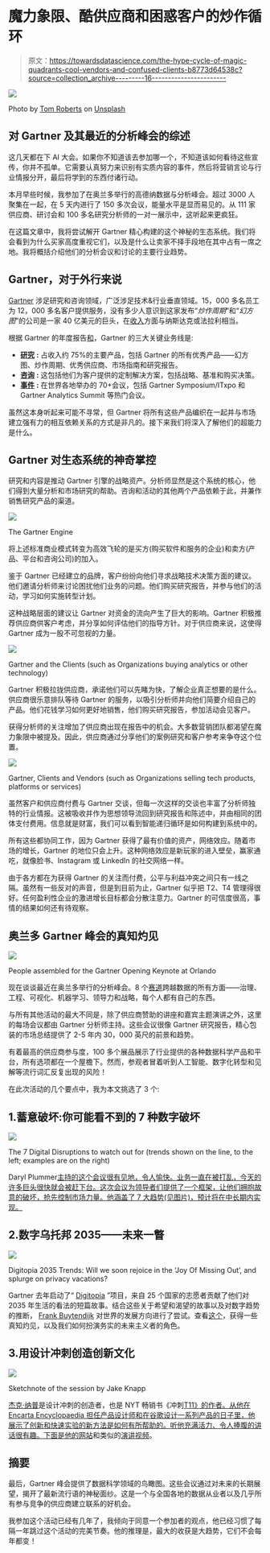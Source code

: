 # 魔力象限、酷供应商和困惑客户的炒作循环

> 原文：<https://towardsdatascience.com/the-hype-cycle-of-magic-quadrants-cool-vendors-and-confused-clients-b8773d64538c?source=collection_archive---------16----------------------->

![](img/4262c30324ddcaece48dd3735cd9be1a.png)

Photo by [Tom Roberts](https://unsplash.com/photos/zDiBoBByRXw?utm_source=unsplash&utm_medium=referral&utm_content=creditCopyText) on [Unsplash](https://unsplash.com/?utm_source=unsplash&utm_medium=referral&utm_content=creditCopyText)

## 对 Gartner 及其最近的分析峰会的综述

这几天都在下 AI 大会。如果你不知道该去参加哪一个，不知道该如何看待这些宣传，你并不孤单。它需要认真努力来识别有实质内容的事件，然后将营销言论与行业情报分开，最后将学到的东西付诸行动。

本月早些时候，我参加了在奥兰多举行的高德纳数据与分析峰会。超过 3000 人聚集在一起，在 5 天内进行了 150 多次会议，能量水平是显而易见的。从 111 家供应商、研讨会和 100 多名研究分析师的一对一展示中，这听起来更疯狂。

在这篇文章中，我将尝试解开 Gartner 精心构建的这个神秘的生态系统。我们将会看到为什么买家高度重视它们，以及是什么让卖家不择手段地在其中占有一席之地。我将概括介绍他们的分析会议和讨论的主要行业趋势。

## Gartner，对于外行来说

[Gartner](https://en.wikipedia.org/wiki/Gartner) 涉足研究和咨询领域，广泛涉足技术&行业垂直领域。15，000 多名员工为 12，000 多名客户提供服务，没有多少人意识到这家发布“*炒作周期*”和“*幻方图*”的公司是一家 40 亿美元的巨头，在[收入](https://www.forbes.com/global2000/list/10/#header:revenue)方面与纳斯达克或法拉利相当。

根据 Gartner 的年度报告[和](http://www.annualreports.com/HostedData/AnnualReports/PDF/NYSE_IT_2017.PDF)，Gartner 的三大关键业务线是:

*   [**研究**](https://www.gartner.com/en/research/methodologies/methodologies) **:** 占收入约 75%的主要产品，包括 Gartner 的所有优秀产品——幻方图、炒作周期、优秀供应商、市场指南和研究报告。
*   [**咨询**](https://www.gartner.com/en/consulting) **:** 这包括他们为客户提供的定制解决方案，包括战略、基准和购买决策。
*   [**事件**](https://www.gartner.com/en/conferences/calendar) **:** 在世界各地举办的 70+会议，包括 Gartner Symposium/ITxpo 和 Gartner Analytics Summit 等热门会议。

虽然这本身听起来可能不寻常，但 Gartner 将所有这些产品编织在一起并与市场建立强有力的相互依赖关系的方式是非凡的。接下来我们将深入了解他们的超能力是什么。

## Gartner 对生态系统的神奇掌控

研究和内容是推动 Gartner 引擎的战略资产。分析师显然是这个系统的核心，他们得到大量分析和市场研究的帮助。咨询和活动的其他两个产品依赖于此，并兼作销售研究产品的渠道。

![](img/fffbba8506b98240f8d389c8fab66a26.png)

The Gartner Engine

将上述标准商业模式转变为高效飞轮的是买方(购买软件和服务的企业)和卖方(产品、平台和咨询公司)的加入。

鉴于 Gartner 已经建立的品牌，客户纷纷向他们寻求战略技术决策方面的建议。他们邀请分析师来讨论困扰他们业务的问题。他们购买研究报告，并参与他们的活动，学习如何实施转型计划。

这种战略层面的建议让 Gartner 对资金的流向产生了巨大的影响。Gartner 积极推荐供应商供客户考虑，并分享如何评估他们的指导方针。对于供应商来说，这使得 Gartner 成为一股不可忽视的力量。

![](img/ce1d3e98213d668a2f4646700c0b498c.png)

Gartner and the Clients (such as Organizations buying analytics or other technology)

Gartner 积极拉拢供应商，承诺他们可以先睹为快，了解企业真正想要的是什么。供应商很乐意排队等待 Gartner 的服务，以吸引分析师并向他们简要介绍自己的产品。他们花钱学习如何更好地销售，他们购买研究报告，参加活动会见客户。

获得分析师的关注增加了供应商出现在报告中的机会。大多数营销团队都渴望在魔力象限中被提及。因此，供应商通过分享他们的案例研究和客户参考来争夺这个位置。

![](img/4a263cd5dea63f074f547bcfa00a807c.png)

Gartner, Clients and Vendors (such as Organizations selling tech products, platforms or services)

虽然客户和供应商付费与 Gartner 交谈，但每一次这样的交谈也丰富了分析师独特的行业情报。这被吸收并作为思想领导流回到研究报告和陈述中，并由相同的团体支付费用。信息就是财富，我们可以看到智能递归循环是如何构建到系统中的。

所有这些都协同工作，因为 Gartner 获得了最有价值的资产，网络效应。随着市场的增长，Gartner 的地位只会上升。这种网络效应是新玩家的进入壁垒，赢家通吃，就像脸书、Instagram 或 LinkedIn 的社交网络一样。

由于各方都在为获得 Gartner 的关注而付费，公平与利益冲突之间只有一线之隔。虽然有一些反对的声音，但是到目前为止，Gartner 似乎把 T2、T4 管理得很好。任何盈利性企业的激进增长目标都会分散注意力。Gartner 的可信度很高，事情的结果如何还有待观察。

## 奥兰多 Gartner 峰会的真知灼见

![](img/3bf1789f029dffeb9fe169a71643767a.png)

People assembled for the Gartner Opening Keynote at Orlando

现在谈谈最近在奥兰多举行的分析峰会。8 个[赛道](https://www.gartner.com/en/conferences/na/data-analytics-us/agenda)跨越数据的所有方面——治理、工程、可视化、机器学习、领导力和战略，每个人都有自己的东西。

与所有其他活动的最大不同是，除了供应商赞助的讲座和嘉宾主题演讲之外，这里的每场会议都由 Gartner 分析师主持。这些会议很像 Gartner 研究报告，精心包装的市场总结提供了 2-5 年内 30，000 英尺的前景和趋势。

有着最高的供应商参与度，100 多个展品展示了行业提供的各种数据科学产品和平台，所有选项都在一个屋檐下。然而，参观者冒着听到人工智能、数字化转型和见解等流行词汇反复出现的风险！

在此次活动的几个要点中，我为本文挑选了 3 个:

## 1.蓄意破坏:你可能看不到的 7 种数字破坏

![](img/0b5fbc3f3fd97e709c6b18045afc54e0.png)

The 7 Digital Disruptions to watch out for (trends shown on the line, to the left; examples are on the right)

Daryl Plummer[主持的这个会议很有见地，令人愉快。业务一直在被打乱，今天的许多巨头很快就会被赶下台。这次会议为领导者们提供了一个框架，让他们拥抱故意的破坏，抢先控制市场力量。他涵盖了 7 大趋势(见图片)，预计将在中长期内实现。](https://twitter.com/DarylPlummer)

## 2.数字乌托邦 2035——未来一瞥

![](img/0ceca8f60982ad67c6a19d6e5142cebb.png)

Digitopia 2035 Trends: Will we soon rejoice in the ‘Joy Of Missing Out’, and splurge on privacy vacations?

Gartner 去年启动了“ [Digitopia](https://blogs.gartner.com/frank-buytendijk/2018/06/19/digitopia-be-part-of-defining-our-future-digitalsociety/) ”项目，来自 25 个国家的志愿者贡献了他们对 2035 年生活的看法的短篇故事。结合这些关于希望和渴望的故事以及对数字趋势的推断， [Frank Buytendijk](https://twitter.com/FrankBuytendijk) 对世界的发展方向进行了尝试。查看[这个](https://twitter.com/kesaritweets/status/1108089941681233920)，获得一些真知灼见，以及我们如何扮演务实的未来主义者的角色。

## 3.**用**设计冲刺创造创新文化

![](img/e962ab1879ce6cdc5fda03488d005290.png)

Sketchnote of the session by Jake Knapp

[杰克·纳普](https://twitter.com/jakek)是设计冲刺的创造者，也是 NYT 畅销书《冲刺[T11》的作者。从他在 Encarta Encyclopaedia 担任产品设计师和在谷歌设计一系列产品的日子里，他展示了创新和快速实验的新方法是如何有所帮助的。听他充满活力、令人捧腹的讲话很有趣。下面是他的](https://www.amazon.com/Sprint-Solve-Problems-Test-Ideas/dp/1442397683)[网站](https://jakeknapp.com)和类似的[演讲视频](https://vimeo.com/233941079)。

## 摘要

最后，Gartner 峰会提供了数据科学领域的鸟瞰图。这些会议通过对未来的长期展望，揭开了最新流行语的神秘面纱。这是一个与全国各地的数据从业者以及几乎所有参与竞争的供应商建立联系的好机会。

我参加这个活动已经有几年了，我倾向于同意一个参加者的观点，他已经习惯了每隔一年跳过这个活动的完美节奏。他的推理是，最大的收获是大趋势，它们不会每年都变！